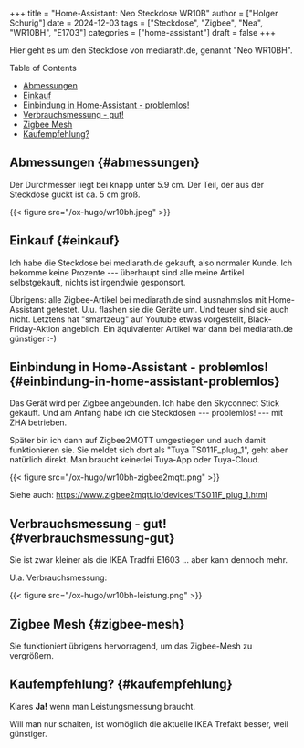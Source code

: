 +++
title = "Home-Assistant: Neo Steckdose WR10B"
author = ["Holger Schurig"]
date = 2024-12-03
tags = ["Steckdose", "Zigbee", "Nea", "WR10BH", "E1703"]
categories = ["home-assistant"]
draft = false
+++

Hier geht es um den Steckdose von mediarath.de, genannt "Neo WR10BH".

<!--more-->

<div class="ox-hugo-toc toc">

<div class="heading">Table of Contents</div>

- [Abmessungen](#abmessungen)
- [Einkauf](#einkauf)
- [Einbindung in Home-Assistant - problemlos!](#einbindung-in-home-assistant-problemlos)
- [Verbrauchsmessung - gut!](#verbrauchsmessung-gut)
- [Zigbee Mesh](#zigbee-mesh)
- [Kaufempfehlung?](#kaufempfehlung)

</div>
<!--endtoc-->


## Abmessungen {#abmessungen}

Der Durchmesser liegt bei knapp unter 5.9 cm. Der Teil, der aus der
Steckdose guckt ist ca. 5 cm groß.

{{< figure src="/ox-hugo/wr10bh.jpeg" >}}


## Einkauf {#einkauf}

Ich habe die Steckdose bei mediarath.de gekauft, also normaler Kunde.
Ich bekomme keine Prozente --- überhaupt sind alle meine Artikel
selbstgekauft, nichts ist irgendwie gesponsort.

Übrigens: alle Zigbee-Artikel bei mediarath.de sind ausnahmslos mit
Home-Assistant getestet. U.u. flashen sie die Geräte um. Und teuer
sind sie auch nicht. Letztens hat "smartzeug" auf Youtube etwas
vorgestellt, Black-Friday-Aktion angeblich. Ein äquivalenter Artikel
war dann bei mediarath.de günstiger :-)


## Einbindung in Home-Assistant - problemlos! {#einbindung-in-home-assistant-problemlos}

Das Gerät wird per Zigbee angebunden. Ich habe den Skyconnect Stick
gekauft. Und am Anfang habe ich die Steckdosen --- problemlos! --- mit
ZHA betrieben.

Später bin ich dann auf Zigbee2MQTT umgestiegen und auch damit
funktionieren sie. Sie meldet sich dort als "Tuya TS011F_plug_1", geht
aber natürlich direkt. Man braucht keinerlei Tuya-App oder Tuya-Cloud.

{{< figure src="/ox-hugo/wr10bh-zigbee2mqtt.png" >}}

Siehe auch: <https://www.zigbee2mqtt.io/devices/TS011F_plug_1.html>


## Verbrauchsmessung - gut! {#verbrauchsmessung-gut}

Sie ist zwar kleiner als die IKEA Tradfri E1603 ... aber kann dennoch mehr.

U.a. Verbrauchsmessung:

{{< figure src="/ox-hugo/wr10bh-leistung.png" >}}


## Zigbee Mesh {#zigbee-mesh}

Sie funktioniert übrigens hervorragend, um das Zigbee-Mesh zu
vergrößern.


## Kaufempfehlung? {#kaufempfehlung}

Klares **Ja!** wenn man Leistungsmessung braucht.

Will man nur schalten, ist womöglich die aktuelle IKEA Trefakt besser,
weil günstiger.

